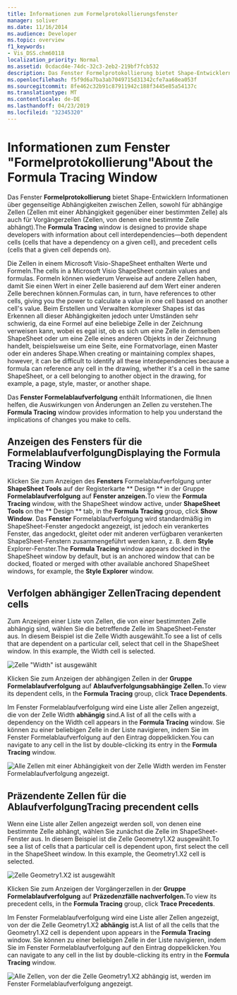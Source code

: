 ```yaml
---
title: Informationen zum Formelprotokollierungsfenster
manager: soliver
ms.date: 11/16/2014
ms.audience: Developer
ms.topic: overview
f1_keywords:
- Vis_DSS.chm60118
localization_priority: Normal
ms.assetid: 0cdacd4e-74dc-32c3-2eb2-219bf7fcb532
description: Das Fenster Formelprotokollierung bietet Shape-Entwicklern Informationen über gegenseitige Abhängigkeiten zwischen Zellen, sowohl für abhängige Zellen (Zellen mit einer Abhängigkeit gegenüber einer bestimmten Zelle) als auch für Vorgängerzellen (Zellen, von denen eine bestimmte Zelle abhängt).
ms.openlocfilehash: f5f9d6a7ba3ab7049715d31342cfe7aa68ea053f
ms.sourcegitcommit: 8fe462c32b91c87911942c188f3445e85a54137c
ms.translationtype: MT
ms.contentlocale: de-DE
ms.lasthandoff: 04/23/2019
ms.locfileid: "32345320"
---
```

# <a name="about-the-formula-tracing-window"></a><span data-ttu-id="61900-103">Informationen zum Fenster "Formelprotokollierung"</span><span class="sxs-lookup"><span data-stu-id="61900-103">About the Formula Tracing Window</span></span>

<span data-ttu-id="61900-104">Das Fenster **Formelprotokollierung** bietet Shape-Entwicklern Informationen über gegenseitige Abhängigkeiten zwischen Zellen, sowohl für abhängige Zellen (Zellen mit einer Abhängigkeit gegenüber einer bestimmten Zelle) als auch für Vorgängerzellen (Zellen, von denen eine bestimmte Zelle abhängt).</span><span class="sxs-lookup"><span data-stu-id="61900-104">The **Formula Tracing** window is designed to provide shape developers with information about cell interdependencies—both dependent cells (cells that have a dependency on a given cell), and precedent cells (cells that a given cell depends on).</span></span> 
  
<span data-ttu-id="61900-105">Die Zellen in einem Microsoft Visio-ShapeSheet enthalten Werte und Formeln.</span><span class="sxs-lookup"><span data-stu-id="61900-105">The cells in a Microsoft Visio ShapeSheet contain values and formulas.</span></span> <span data-ttu-id="61900-106">Formeln können wiederum Verweise auf andere Zellen haben, damit Sie einen Wert in einer Zelle basierend auf dem Wert einer anderen Zelle berechnen können.</span><span class="sxs-lookup"><span data-stu-id="61900-106">Formulas can, in turn, have references to other cells, giving you the power to calculate a value in one cell based on another cell's value.</span></span> <span data-ttu-id="61900-107">Beim Erstellen und Verwalten komplexer Shapes ist das Erkennen all dieser Abhängigkeiten jedoch unter Umständen sehr schwierig, da eine Formel auf eine beliebige Zelle in der Zeichnung verweisen kann, wobei es egal ist, ob es sich um eine Zelle in demselben ShapeSheet oder um eine Zelle eines anderen Objekts in der Zeichnung handelt, beispielsweise um eine Seite, eine Formatvorlage, einen Master oder ein anderes Shape.</span><span class="sxs-lookup"><span data-stu-id="61900-107">When creating or maintaining complex shapes, however, it can be difficult to identify all these interdependencies because a formula can reference any cell in the drawing, whether it's a cell in the same ShapeSheet, or a cell belonging to another object in the drawing, for example, a page, style, master, or another shape.</span></span> 
  
<span data-ttu-id="61900-108">Das **Fenster Formelablaufverfolgung** enthält Informationen, die Ihnen helfen, die Auswirkungen von Änderungen an Zellen zu verstehen.</span><span class="sxs-lookup"><span data-stu-id="61900-108">The **Formula Tracing** window provides information to help you understand the implications of changes you make to cells.</span></span> 
  
## <a name="displaying-the-formula-tracing-window"></a><span data-ttu-id="61900-109">Anzeigen des Fensters für die Formelablaufverfolgung</span><span class="sxs-lookup"><span data-stu-id="61900-109">Displaying the Formula Tracing Window</span></span>

<span data-ttu-id="61900-110">Klicken Sie zum Anzeigen des **Fensters** Formelablaufverfolgung unter **ShapeSheet Tools** auf der Registerkarte \*\* Design \*\* in der Gruppe **Formelablaufverfolgung** auf **Fenster anzeigen.**</span><span class="sxs-lookup"><span data-stu-id="61900-110">To view the **Formula Tracing** window, with the ShapeSheet window active, under **ShapeSheet Tools** on the \*\* Design \*\* tab, in the **Formula Tracing** group, click **Show Window**.</span></span> <span data-ttu-id="61900-111">Das **Fenster** Formelablaufverfolgung wird standardmäßig im ShapeSheet-Fenster angedockt angezeigt, ist jedoch ein verankertes Fenster, das angedockt, gleitet oder mit anderen verfügbaren verankerten ShapeSheet-Fenstern zusammengeführt werden kann, z. B. dem **Style** Explorer-Fenster.</span><span class="sxs-lookup"><span data-stu-id="61900-111">The **Formula Tracing** window appears docked in the ShapeSheet window by default, but is an anchored window that can be docked, floated or merged with other available anchored ShapeSheet windows, for example, the **Style Explorer** window.</span></span> 
  
## <a name="tracing-dependent-cells"></a><span data-ttu-id="61900-112">Verfolgen abhängiger Zellen</span><span class="sxs-lookup"><span data-stu-id="61900-112">Tracing dependent cells</span></span>

<span data-ttu-id="61900-p103">Zum Anzeigen einer Liste von Zellen, die von einer bestimmten Zelle abhängig sind, wählen Sie die betreffende Zelle im ShapeSheet-Fenster aus. In diesem Beispiel ist die Zelle Width ausgewählt.</span><span class="sxs-lookup"><span data-stu-id="61900-p103">To see a list of cells that are dependent on a particular cell, select that cell in the ShapeSheet window. In this example, the Width cell is selected.</span></span> 
  
![Zelle "Width" ist ausgewählt](media/ShapeSheetDependents_UI_01_ZA01039814.gif)
  
<span data-ttu-id="61900-116">Klicken Sie zum Anzeigen der abhängigen Zellen in der **Gruppe Formelablaufverfolgung** auf **Ablaufverfolgungsabhängige Zellen.**</span><span class="sxs-lookup"><span data-stu-id="61900-116">To view its dependent cells, in the **Formula Tracing** group, click **Trace Dependents**.</span></span>
  
<span data-ttu-id="61900-117">Im Fenster Formelablaufverfolgung wird eine Liste aller Zellen angezeigt, die von der Zelle Width **abhängig** sind.</span><span class="sxs-lookup"><span data-stu-id="61900-117">A list of all the cells with a dependency on the Width cell appears in the **Formula Tracing** window.</span></span> <span data-ttu-id="61900-118">Sie können zu einer beliebigen Zelle in der Liste  navigieren, indem Sie im Fenster Formelablaufverfolgung auf den Eintrag doppelklicken.</span><span class="sxs-lookup"><span data-stu-id="61900-118">You can navigate to any cell in the list by double-clicking its entry in the **Formula Tracing** window.</span></span> 
  
![Alle Zellen mit einer Abhängigkeit von der Zelle Width werden im Fenster Formelablaufverfolgung angezeigt.](media/ShapeSheetDependents_UI_02_ZA01039815.gif)
  
## <a name="tracing-precendent-cells"></a><span data-ttu-id="61900-120">Präzendente Zellen für die Ablaufverfolgung</span><span class="sxs-lookup"><span data-stu-id="61900-120">Tracing precendent cells</span></span>

<span data-ttu-id="61900-p105">Wenn eine Liste aller Zellen angezeigt werden soll, von denen eine bestimmte Zelle abhängt, wählen Sie zunächst die Zelle im ShapeSheet-Fenster aus. In diesem Beispiel ist die Zelle Geometry1.X2 ausgewählt.</span><span class="sxs-lookup"><span data-stu-id="61900-p105">To see a list of cells that a particular cell is dependent upon, first select the cell in the ShapeSheet window. In this example, the Geometry1.X2 cell is selected.</span></span> 
  
![Zelle Geometry1.X2 ist ausgewählt](media/ShapeSheetPrecedents_UI_01_ZA01039817.gif)
  
<span data-ttu-id="61900-124">Klicken Sie zum Anzeigen der Vorgängerzellen in der **Gruppe Formelablaufverfolgung** auf **Präzedenzfälle nachverfolgen.**</span><span class="sxs-lookup"><span data-stu-id="61900-124">To view its precedent cells, in the **Formula Tracing** group, click **Trace Precedents**.</span></span>
  
<span data-ttu-id="61900-125">Im Fenster Formelablaufverfolgung wird eine Liste aller Zellen angezeigt, von der die Zelle Geometry1.X2 **abhängig** ist.</span><span class="sxs-lookup"><span data-stu-id="61900-125">A list of all the cells that the Geometry1.X2 cell is dependent upon appears in the **Formula Tracing** window.</span></span> <span data-ttu-id="61900-126">Sie können zu einer beliebigen Zelle in der Liste  navigieren, indem Sie im Fenster Formelablaufverfolgung auf den Eintrag doppelklicken.</span><span class="sxs-lookup"><span data-stu-id="61900-126">You can navigate to any cell in the list by double-clicking its entry in the **Formula Tracing** window.</span></span> 
  
![Alle Zellen, von der die Zelle Geometry1.X2 abhängig ist, werden im Fenster Formelablaufverfolgung angezeigt.](media/ShapeSheetPrecedents_UI_02_ZA01039818.gif)
  


